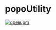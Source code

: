 # popoUtility
 
[![openupm](https://img.shields.io/npm/v/jp.juhakurisu.popoutility?label=openupm&registry_uri=https://package.openupm.com)](https://openupm.com/packages/jp.juhakurisu.popoutility/)
